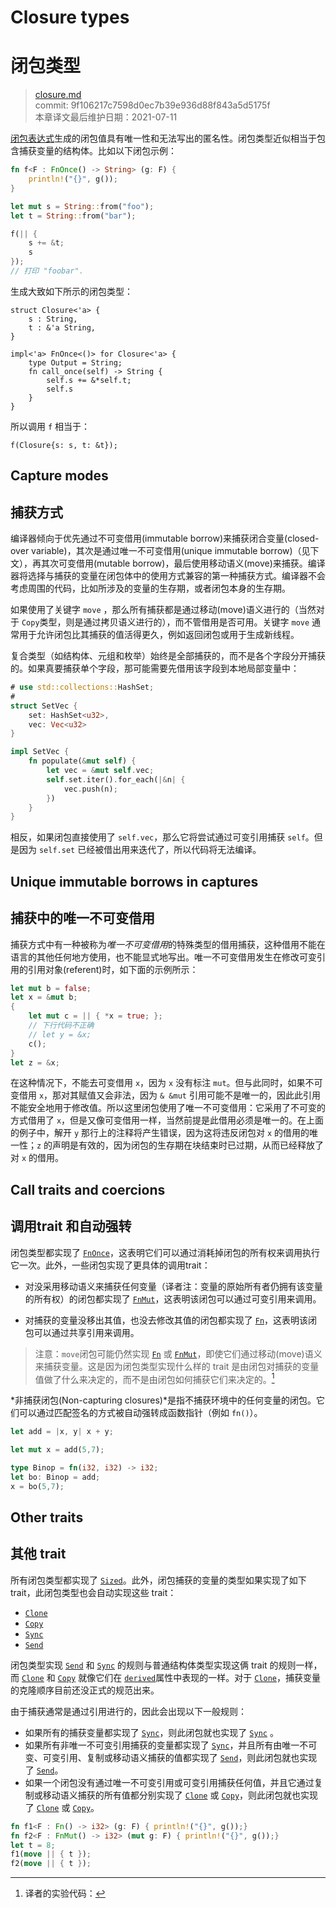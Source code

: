 # Closure types
# 闭包类型

>[closure.md](https://github.com/rust-lang/reference/blob/master/src/types/closure.md)\
>commit: 9f106217c7598d0ec7b39e936d88f843a5d5175f \
>本章译文最后维护日期：2021-07-11

[闭包表达式][closure expression]生成的闭包值具有唯一性和无法写出的匿名性。闭包类型近似相当于包含捕获变量的结构体。比如以下闭包示例：

```rust
fn f<F : FnOnce() -> String> (g: F) {
    println!("{}", g());
}

let mut s = String::from("foo");
let t = String::from("bar");

f(|| {
    s += &t;
    s
});
// 打印 "foobar".
```

生成大致如下所示的闭包类型：

<!-- ignore: simplified, requires unboxed_closures, fn_traits -->
```rust,ignore
struct Closure<'a> {
    s : String,
    t : &'a String,
}

impl<'a> FnOnce<()> for Closure<'a> {
    type Output = String;
    fn call_once(self) -> String {
        self.s += &*self.t;
        self.s
    }
}
```

所以调用 `f` 相当于：

<!-- ignore: continuation of above -->
```rust,ignore
f(Closure{s: s, t: &t});
```

## Capture modes
## 捕获方式

编译器倾向于优先通过不可变借用(immutable borrow)来捕获闭合变量(closed-over variable)，其次是通过唯一不可变借用(unique immutable borrow)（见下文），再其次可变借用(mutable borrow)，最后使用移动语义(move)来捕获。编译器将选择与捕获的变量在闭包体中的使用方式兼容的第一种捕获方式。编译器不会考虑周围的代码，比如所涉及的变量的生存期，或者闭包本身的生存期。

如果使用了关键字 `move` ，那么所有捕获都是通过移动(move)语义进行的（当然对于 `Copy`类型，则是通过拷贝语义进行的），而不管借用是否可用。关键字 `move` 通常用于允许闭包比其捕获的值活得更久，例如返回闭包或用于生成新线程。

复合类型（如结构体、元组和枚举）始终是全部捕获的，而不是各个字段分开捕获的。如果真要捕获单个字段，那可能需要先借用该字段到本地局部变量中：

```rust
# use std::collections::HashSet;
#
struct SetVec {
    set: HashSet<u32>,
    vec: Vec<u32>
}

impl SetVec {
    fn populate(&mut self) {
        let vec = &mut self.vec;
        self.set.iter().for_each(|&n| {
            vec.push(n);
        })
    }
}
```

相反，如果闭包直接使用了 `self.vec`，那么它将尝试通过可变引用捕获 `self`。但是因为 `self.set` 已经被借出用来迭代了，所以代码将无法编译。

## Unique immutable borrows in captures
## 捕获中的唯一不可变借用

捕获方式中有一种被称为*唯一不可变借用*的特殊类型的借用捕获，这种借用不能在语言的其他任何地方使用，也不能显式地写出。唯一不可变借用发生在修改可变引用的引用对象(referent)时，如下面的示例所示：

```rust
let mut b = false;
let x = &mut b;
{
    let mut c = || { *x = true; };
    // 下行代码不正确
    // let y = &x;
    c();
}
let z = &x;
```

在这种情况下，不能去可变借用 `x`，因为 `x` 没有标注 `mut`。但与此同时，如果不可变借用 `x`，那对其赋值又会非法，因为 `& &mut` 引用可能不是唯一的，因此此引用不能安全地用于修改值。所以这里闭包使用了唯一不可变借用：它采用了不可变的方式借用了 `x`，但是又像可变借用一样，当然前提是此借用必须是唯一的。在上面的例子中，解开 `y` 那行上的注释将产生错误，因为这将违反闭包对 `x` 的借用的唯一性；`z` 的声明是有效的，因为闭包的生存期在块结束时已过期，从而已经释放了对 `x` 的借用。

## Call traits and coercions
## 调用trait 和自动强转

闭包类型都实现了 [`FnOnce`]，这表明它们可以通过消耗掉闭包的所有权来调用执行它一次。此外，一些闭包实现了更具体的调用trait：

* 对没采用移动语义来捕获任何变量（译者注：变量的原始所有者仍拥有该变量的所有权）的闭包都实现了 [`FnMut`]，这表明该闭包可以通过可变引用来调用。

* 对捕获的变量没移出其值，也没去修改其值的闭包都实现了 [`Fn`]，这表明该闭包可以通过共享引用来调用。

> 注意：`move`闭包可能仍然实现 [`Fn`] 或 [`FnMut`]，即使它们通过移动(move)语义来捕获变量。这是因为闭包类型实现什么样的 trait 是由闭包对捕获的变量值做了什么来决定的，而不是由闭包如何捕获它们来决定的。[^译注1]

*非捕获闭包(Non-capturing closures)*是指不捕获环境中的任何变量的闭包。它们可以通过匹配签名的方式被自动强转成函数指针（例如 `fn()`）。

```rust
let add = |x, y| x + y;

let mut x = add(5,7);

type Binop = fn(i32, i32) -> i32;
let bo: Binop = add;
x = bo(5,7);
```

## Other traits
## 其他 trait

所有闭包类型都实现了 [`Sized`]。此外，闭包捕获的变量的类型如果实现了如下 trait，此闭包类型也会自动实现这些 trait：

* [`Clone`]
* [`Copy`]
* [`Sync`]
* [`Send`]

闭包类型实现 [`Send`] 和 [`Sync`] 的规则与普通结构体类型实现这俩 trait 的规则一样，而 [`Clone`] 和 [`Copy`] 就像它们在 [`derived`][derived]属性中表现的一样。对于 [`Clone`]，捕获变量的克隆顺序目前还没正式的规范出来。

由于捕获通常是通过引用进行的，因此会出现以下一般规则：

* 如果所有的捕获变量都实现了 [`Sync`]，则此闭包就也实现了 [`Sync`] 。
* 如果所有非唯一不可变引用捕获的变量都实现了 [`Sync`]，并且所有由唯一不可变、可变引用、复制或移动语义捕获的值都实现了 [`Send`]，则此闭包就也实现了 [`Send`]。
* 如果一个闭包没有通过唯一不可变引用或可变引用捕获任何值，并且它通过复制或移动语义捕获的所有值都分别实现了 [`Clone`] 或 [`Copy`]，则此闭包就也实现了 [`Clone`] 或 [`Copy`]。

[^译注1]: 译者的实验代码：
```rust
fn f1<F : Fn() -> i32> (g: F) { println!("{}", g());}
fn f2<F : FnMut() -> i32> (mut g: F) { println!("{}", g());}
let t = 8;    
f1(move || { t });
f2(move || { t });
```

[`Clone`]: ../special-types-and-traits.md#clone
[`Copy`]: ../special-types-and-traits.md#copy
[`FnMut`]: https://doc.rust-lang.org/std/ops/trait.FnMut.html
[`FnOnce`]: https://doc.rust-lang.org/std/ops/trait.FnOnce.html
[`Fn`]: https://doc.rust-lang.org/std/ops/trait.Fn.html
[`Send`]: ../special-types-and-traits.md#send
[`Sized`]: ../special-types-and-traits.md#sized
[`Sync`]: ../special-types-and-traits.md#sync
[closure expression]: ../expressions/closure-expr.md
[derived]: ../attributes/derive.md

<!-- 2020-11-12-->
<!-- checked -->
